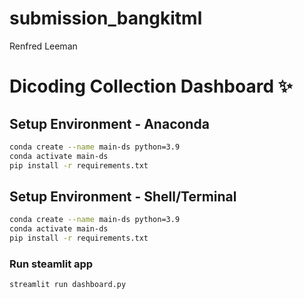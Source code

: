 # submission_bangkitml
 Renfred Leeman
 
# Dicoding Collection Dashboard ✨

## Setup Environment - Anaconda
```bash
conda create --name main-ds python=3.9
conda activate main-ds
pip install -r requirements.txt 
```
## Setup Environment - Shell/Terminal
```bash
conda create --name main-ds python=3.9
conda activate main-ds
pip install -r requirements.txt
```

### Run steamlit app
```bash
streamlit run dashboard.py
```
